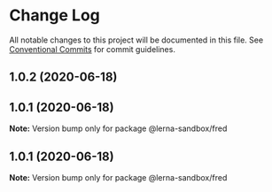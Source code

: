 # Change Log

All notable changes to this project will be documented in this file.
See [Conventional Commits](https://conventionalcommits.org) for commit guidelines.

## 1.0.2 (2020-06-18)



## 1.0.1 (2020-06-18)

**Note:** Version bump only for package @lerna-sandbox/fred





## 1.0.1 (2020-06-18)

**Note:** Version bump only for package @lerna-sandbox/fred
